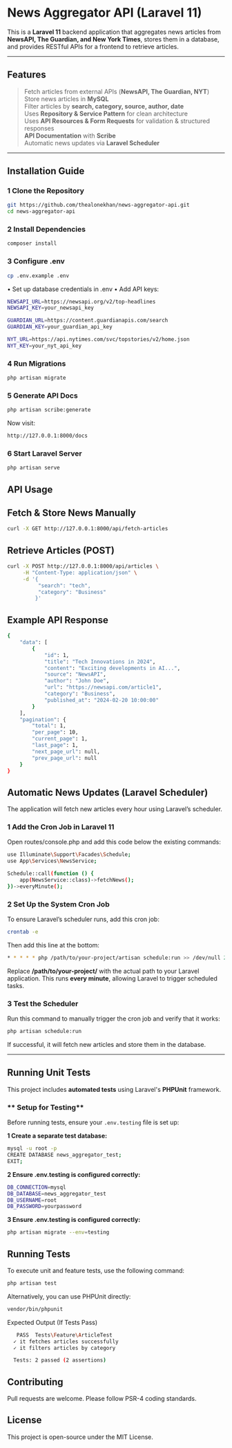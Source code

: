 # News Aggregator API (Laravel 11)

This is a **Laravel 11** backend application that aggregates news articles from **NewsAPI, The Guardian, and New York Times**, stores them in a database, and provides RESTful APIs for a frontend to retrieve articles.

---

## Features
>Fetch articles from external APIs (**NewsAPI, The Guardian, NYT**)  
>Store news articles in **MySQL**  
>Filter articles by **search, category, source, author, date**  
>Uses **Repository & Service Pattern** for clean architecture  
>Uses **API Resources & Form Requests** for validation & structured responses  
>**API Documentation** with **Scribe**  
>Automatic news updates via **Laravel Scheduler**  

---

## Installation Guide

### **1️ Clone the Repository**
```sh
git https://github.com/thealonekhan/news-aggregator-api.git
cd news-aggregator-api
```
### **2 Install Dependencies**
```sh
composer install
```
### **3 Configure .env**
```sh
cp .env.example .env
```
•	Set up database credentials in .env
•	Add API keys:
```sh
NEWSAPI_URL=https://newsapi.org/v2/top-headlines
NEWSAPI_KEY=your_newsapi_key

GUARDIAN_URL=https://content.guardianapis.com/search
GUARDIAN_KEY=your_guardian_api_key

NYT_URL=https://api.nytimes.com/svc/topstories/v2/home.json
NYT_KEY=your_nyt_api_key
```
### **4 Run Migrations**
```sh
php artisan migrate
```
### **5 Generate API Docs**
```sh
php artisan scribe:generate
```
Now visit:
```sh
http://127.0.0.1:8000/docs
```
### **6 Start Laravel Server**
```sh
php artisan serve
```

## API Usage

## Fetch & Store News Manually
```sh
curl -X GET http://127.0.0.1:8000/api/fetch-articles
```

## Retrieve Articles (POST)
```sh
curl -X POST http://127.0.0.1:8000/api/articles \
     -H "Content-Type: application/json" \
     -d '{
          "search": "tech",
          "category": "Business"
         }'
```

## Example API Response
```sh
{
    "data": [
        {
            "id": 1,
            "title": "Tech Innovations in 2024",
            "content": "Exciting developments in AI...",
            "source": "NewsAPI",
            "author": "John Doe",
            "url": "https://newsapi.com/article1",
            "category": "Business",
            "published_at": "2024-02-20 10:00:00"
        }
    ],
    "pagination": {
        "total": 1,
        "per_page": 10,
        "current_page": 1,
        "last_page": 1,
        "next_page_url": null,
        "prev_page_url": null
    }
}
```

## Automatic News Updates (Laravel Scheduler)
The application will fetch new articles every hour using Laravel’s scheduler.

### **1 Add the Cron Job in Laravel 11**
Open routes/console.php and add this code below the existing commands:
```sh
use Illuminate\Support\Facades\Schedule;
use App\Services\NewsService;

Schedule::call(function () {
    app(NewsService::class)->fetchNews();
})->everyMinute();
```
### **2 Set Up the System Cron Job**
To ensure Laravel’s scheduler runs, add this cron job:
```sh
crontab -e
```
Then add this line at the bottom:
```sh
* * * * * php /path/to/your-project/artisan schedule:run >> /dev/null 2>&1
```

Replace **/path/to/your-project/** with the actual path to your Laravel application.
This runs **every minute**, allowing Laravel to trigger scheduled tasks.

### **3 Test the Scheduler**
Run this command to manually trigger the cron job and verify that it works:
```sh
php artisan schedule:run
```
If successful, it will fetch new articles and store them in the database.

---

## Running Unit Tests

This project includes **automated tests** using Laravel's **PHPUnit** framework.

### ** Setup for Testing**
Before running tests, ensure your `.env.testing` file is set up:

**1 Create a separate test database:**
```sh
mysql -u root -p
CREATE DATABASE news_aggregator_test;
EXIT;
```
**2 Ensure .env.testing is configured correctly:**
```sh
DB_CONNECTION=mysql
DB_DATABASE=news_aggregator_test
DB_USERNAME=root
DB_PASSWORD=yourpassword
```

**3 Ensure .env.testing is configured correctly:**
```sh
php artisan migrate --env=testing
```
## Running Tests
To execute unit and feature tests, use the following command:
```sh
php artisan test
```
Alternatively, you can use PHPUnit directly:
```sh
vendor/bin/phpunit
```
Expected Output (If Tests Pass)
```sh
   PASS  Tests\Feature\ArticleTest
  ✓ it fetches articles successfully
  ✓ it filters articles by category

  Tests: 2 passed (2 assertions)
```




## Contributing
Pull requests are welcome. Please follow PSR-4 coding standards.

## License
This project is open-source under the MIT License.